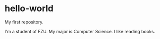 # hello-world
My first repository.

I'm a student of FZU.
My major is Computer Science.
I like reading books.
